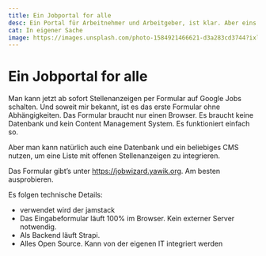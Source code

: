 ```yaml
---
title: Ein Jobportal for alle
desc: Ein Portal für Arbeitnehmer und Arbeitgeber, ist klar. Aber eins für Software Entwickler? Damit kann man sich viel Arbeit sparen und das Leben wird leichter.
cat: In eigener Sache
image: https://images.unsplash.com/photo-1584921466621-d3a283cd3744?ixlib=rb-1.2.1&ixid=MnwxMjA3fDB8MHxzZWFyY2h8Nnx8c2xvZ2FufGVufDB8fDB8fA%3D%3D&auto=format&fit=crop&w=400&q=60
---
```



# Ein Jobportal for alle

Man kann jetzt ab sofort Stellenanzeigen per Formular auf Google Jobs schalten. Und soweit mir bekannt, ist es das erste Formular ohne Abhängigkeiten. Das Formular braucht nur einen Browser. Es braucht keine Datenbank und kein Content Management System. Es funktioniert einfach so.

Aber man kann natürlich auch eine Datenbank und ein beliebiges CMS nutzen, um eine Liste mit offenen Stellenanzeigen zu integrieren.

Das Formular gibt’s unter https://jobwizard.yawik.org. Am besten ausprobieren.

Es folgen technische Details:

* verwendet wird der jamstack
* Das Eingabeformular läuft 100% im Browser. Kein externer Server notwendig.
* Als Backend läuft Strapi.
* Alles Open Source. Kann von der eigenen IT integriert werden